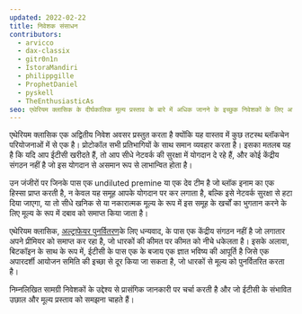 ```yaml
---
updated: 2022-02-22
title: निवेशक संसाधन
contributors:
  - arvicco
  - dax-classix
  - gitr0n1n
  - IstoraMandiri
  - philippgille
  - ProphetDaniel
  - pyskell
  - TheEnthusiasticAs
seo: एथेरियम क्लासिक के दीर्घकालिक मूल्य प्रस्ताव के बारे में अधिक जानने के इच्छुक निवेशकों के लिए अनुसंधान सामग्री।
---
```


एथेरियम क्लासिक एक अद्वितीय निवेश अवसर प्रस्तुत करता है क्योंकि यह वास्तव में कुछ तटस्थ ब्लॉकचेन परियोजनाओं में से एक है। प्रोटोकॉल सभी प्रतिभागियों के साथ समान व्यवहार करता है। इसका मतलब यह है कि यदि आप ईटीसी खरीदते हैं, तो आप सीधे नेटवर्क की सुरक्षा में योगदान दे रहे हैं, और कोई केंद्रीय संगठन नहीं है जो इस योगदान से असमान रूप से लाभान्वित होता है।

उन जंजीरों पर जिनके पास एक undiluted premine या एक देव टीम है जो ब्लॉक इनाम का एक हिस्सा प्राप्त करती है, न केवल यह समूह आपके योगदान पर कर लगाता है, बल्कि इसे नेटवर्क सुरक्षा से हटा दिया जाएगा, या तो सीधे खनिक से या नकारात्मक मूल्य के रूप में इस समूह के खर्चों का भुगतान करने के लिए मूल्य के रूप में दबाव को समाप्त किया जाता है।

एथेरियम क्लासिक, [अल्ट्राफेयर पुनर्वितरण](/why-classic/genesis#free-money-and-the-ultrafair-redistribution)के लिए धन्यवाद, के पास एक केंद्रीय संगठन नहीं है जो लगातार अपने प्रीमियर को समाप्त कर रहा है, जो धारकों की कीमत पर कीमत को नीचे धकेलता है। इसके अलावा, बिटकॉइन के साथ के रूप में, ईटीसी के पास एक के बजाय एक ज्ञात भविष्य की आपूर्ति है जिसे एक अपारदर्शी आयोजन समिति की इच्छा से दूर किया जा सकता है, जो धारकों से मूल्य को पुनर्वितरित करता है।

निम्नलिखित सामग्री निवेशकों के उद्देश्य से प्रासंगिक जानकारी पर चर्चा करती है और जो ईटीसी के संभावित उछाल और मूल्य प्रस्ताव को समझना चाहते हैं।
